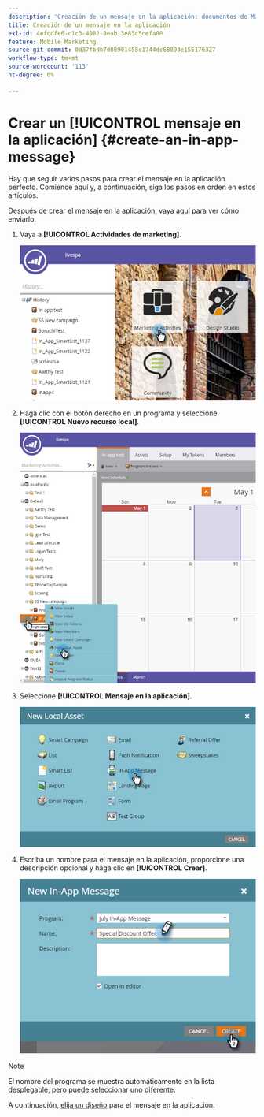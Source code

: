 ```yaml
---
description: 'Creación de un mensaje en la aplicación: documentos de Marketo, documentación del producto'
title: Creación de un mensaje en la aplicación
exl-id: 4efcdfe6-c1c3-4082-8eab-3e83c5cefa00
feature: Mobile Marketing
source-git-commit: 0d37fbdb7d08901458c1744dc68893e155176327
workflow-type: tm+mt
source-wordcount: '113'
ht-degree: 0%

---
```


# Crear un [!UICONTROL mensaje en la aplicación] {#create-an-in-app-message}

Hay que seguir varios pasos para crear el mensaje en la aplicación perfecto. Comience aquí y, a continuación, siga los pasos en orden en estos artículos.

Después de crear el mensaje en la aplicación, vaya [aquí](/help/marketo/product-docs/mobile-marketing/in-app-messages/sending-your-in-app-message/send-your-in-app-message.md) para ver cómo enviarlo.

1. Vaya a **[!UICONTROL Actividades de marketing]**.

   ![Imagen uno](/help/marketo/product-docs/mobile-marketing/in-app-messages/creating-in-app-messages/assets/create-an-in-app-message-1.png)

1. Haga clic con el botón derecho en un programa y seleccione **[!UICONTROL Nuevo recurso local]**.

   ![Imagen dos](/help/marketo/product-docs/mobile-marketing/in-app-messages/creating-in-app-messages/assets/create-an-in-app-message-2.png)

1. Seleccione **[!UICONTROL Mensaje en la aplicación]**.

   ![Imagen tres](/help/marketo/product-docs/mobile-marketing/in-app-messages/creating-in-app-messages/assets/create-an-in-app-message-3.png)

1. Escriba un nombre para el mensaje en la aplicación, proporcione una descripción opcional y haga clic en **[!UICONTROL Crear]**.

   ![Imagen Cuatro](/help/marketo/product-docs/mobile-marketing/in-app-messages/creating-in-app-messages/assets/create-an-in-app-message-4.png)

>[!NOTE]
>
>El nombre del programa se muestra automáticamente en la lista desplegable, pero puede seleccionar uno diferente.

A continuación, [elija un diseño](/help/marketo/product-docs/mobile-marketing/in-app-messages/creating-in-app-messages/choose-a-layout-for-your-in-app-message.md) para el mensaje en la aplicación.
